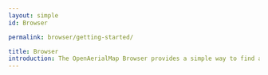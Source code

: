 ```yaml
---
layout: simple
id: Browser

permalink: browser/getting-started/

title: Browser
introduction: The OpenAerialMap Browser provides a simple way to find and access aerial imagery.  
---
```

